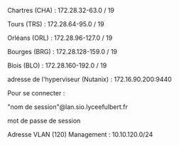 
Chartres (CHA) : 172.28.32-63.0 / 19 <br>

Tours (TRS) : 172.28.64-95.0 / 19 <br>

Orléans (ORL) : 172.28.96-127.0 / 19 <br>

Bourges (BRG) : 172.28.128-159.0 / 19 <br>

Blois (BLO) : 172.28.160-192.0 / 19 <br>

adresse de l'hyperviseur (Nutanix) : 172.16.90.200:9440 <br>

Pour se connecter : <br>

"nom de session"@lan.sio.lyceefulbert.fr <br>

mot de passe de session <br>

Adresse VLAN (120) Management : 10.10.120.0/24